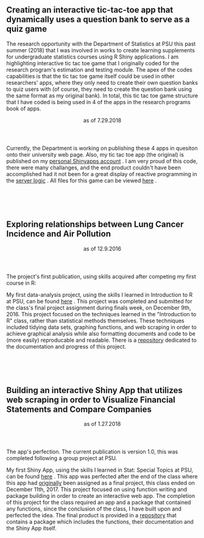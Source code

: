 ## Creating an interactive tic-tac-toe app that dynamically uses a question bank to serve as a quiz game

The research opportunity with the Department of Statistics at PSU this past summer (2018) that I was involved in works to create learning supplements for undergraduate statistics courses using R Shiny applications. I am highlighting interactive tic tac toe game that I originally coded for the research program's estimation and testing module. The apex of the codes capabilities is that the tic tac toe game itself could be used in other researchers' apps, where they only need to create their own question banks to quiz users with (of course, they need to create the question bank using the same format as my original bank). In total, this tic tac toe game structure that I have coded is being used in 4 of the apps in the research programs book of apps. 

<Header>
    as of 7.29.2018
</Header>

Currently, the Department is working on publishing these 4 apps in quesiton onto their university web page. Also, my tic tac toe app (the original) is published on my [personal Shinyapps account](https://ryanvoyack.shinyapps.io/tic-tac-toe) . I am very proud of this code, there were many challanges, and the end product couldn't have been accomplished had it not been for a great display of reactive programming in the [server logic](https://github.com/ryanvoyack/PSU-shiny-research/blob/master/tic-tac-toe/server.R) . All files for this game can be viewed [here](https://github.com/ryanvoyack/PSU-shiny-research/tree/master/tic-tac-toe) .

<br>
<br>
<br>

## Exploring relationships between Lung Cancer Incidence and Air Pollution

<Header>
    as of 12.9.2016
</Header>


The project's first publication, using skills acquired after competing my first course in R: 


My first data-analysis project, using the skills I learned in Introduction to R at PSU, can be found [here](http://rpubs.com/ryanvoyack/305351) . This project was completed and submitted for the class's final project assignment during finals week, on December 9th, 2016. This project focused on the techniques learned in the "Introduction to R" class, rather than statistical methods themselves. These techniques included tidying data sets, graphing functions, and web scraping in order to achieve graphical analysis while also formatting documents and code to be (more easily) reproducable and readable. There is a [repository](https://github.com/ryanvoyack/Data-Analysis-Ryan-Voyack) dedicated to the documentation and progress of this project.

<br>
<br>
<br>

## Building an interactive Shiny App that utilizes web scraping in order to Visualize Financial Statements and Compare Companies 

<Header>
    as of 1.27.2018
</Header>


The app's perfection. The current publication is version 1.0, this was completed following a group project at PSU.


My first Shiny App, using the skills I learned in Stat: Special Topics at PSU, can be found [here](https://ryanvoyack.shinyapps.io/financialPlots/) . This app was perfected after the end of the class where this app had [originally](https://github.com/andywwwww/group3_project) been assigned as a final project, this class ended on December 11th, 2017. This project focused on using function writing and package building in order to create an interactive web app. The completion of this project for the class required an app and a package that contained any functions, since the conclusion of the class, I have built upon and perfected the idea. The final product is provided in a [repository](https://github.com/ryanvoyack/financialStatementPlot) that contains a package which includes the functions, their documentation and the Shiny App itself.

